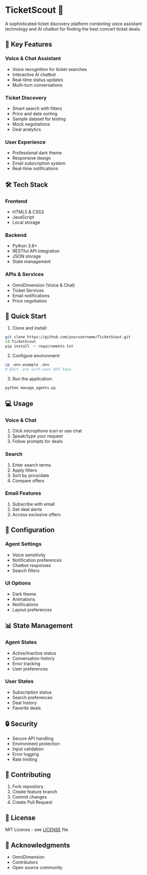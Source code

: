 # TicketScout 🎫

A sophisticated ticket discovery platform combining voice assistant technology and AI chatbot for finding the best concert ticket deals.

## 🌟 Key Features

### Voice & Chat Assistant
- Voice recognition for ticket searches
- Interactive AI chatbot
- Real-time status updates
- Multi-turn conversations

### Ticket Discovery
- Smart search with filters
- Price and date sorting
- Sample dataset for testing
- Mock negotiations
- Deal analytics

### User Experience
- Professional dark theme
- Responsive design
- Email subscription system
- Real-time notifications

## 🛠️ Tech Stack

### Frontend
- HTML5 & CSS3 
- JavaScript
- Local storage

### Backend
- Python 3.8+ 
- RESTful API integration
- JSON storage
- State management

### APIs & Services
- OmniDimension (Voice & Chat)
- Ticket Services
- Email notifications
- Price negotiation

## 🚀 Quick Start

1. Clone and install:
```bash
git clone https://github.com/yourusername/TicketScout.git
cd TicketScout
pip install -r requirements.txt
```

2. Configure environment:
```bash
cp .env.example .env
# Edit .env with your API keys
```

3. Run the application:
```bash
python manage_agents.py
```

## 💻 Usage

### Voice & Chat
1. Click microphone icon or use chat
2. Speak/type your request
3. Follow prompts for deals

### Search
1. Enter search terms
2. Apply filters
3. Sort by price/date
4. Compare offers

### Email Features
1. Subscribe with email
2. Get deal alerts
3. Access exclusive offers

## 🔧 Configuration

### Agent Settings
- Voice sensitivity
- Notification preferences
- Chatbot responses
- Search filters

### UI Options
- Dark theme
- Animations
- Notifications
- Layout preferences

## 📊 State Management

### Agent States
- Active/Inactive status
- Conversation history
- Error tracking
- User preferences

### User States
- Subscription status
- Search preferences
- Deal history
- Favorite deals

## 🔒 Security

- Secure API handling
- Environment protection
- Input validation
- Error logging
- Rate limiting

## 🤝 Contributing

1. Fork repository
2. Create feature branch
3. Commit changes
4. Create Pull Request

## 📝 License

MIT License - see [LICENSE](LICENSE) file

## 🙏 Acknowledgments

- OmniDimension
- Contributors
- Open source community


